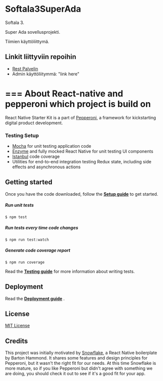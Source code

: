 
# Softala3SuperAda

Softala 3.  

Super Ada sovellusprojekti.  

Tiimien käyttöliittymä.

## Linkit liittyviin repoihin

* [Rest Palvelin](https://github.com/Kortelainen/Softala3SuperAdaBackend)
* Admin käyttöliitymmä: "link here"

===
About React-native and pepperoni which project is build on
===

React Native Starter Kit is a part of [Pepperoni](http://getpepperoni.com), a framework for kickstarting digital product development.

### Testing Setup

* [Mocha](https://mochajs.org/) for unit testing application code
* [Enzyme](https://github.com/airbnb/enzyme) and fully mocked React Native for unit testing UI components
* [Istanbul](https://github.com/gotwarlost/istanbul) code coverage
* Utilities for end-to-end integration testing Redux state, including side effects and asynchronous actions

## Getting started

Once you have the code downloaded, follow the **[Setup guide](docs/SETUP.md)** to get started.

##### Run unit tests
```
$ npm test
```

##### Run tests every time code changes
```
$ npm run test:watch
```

##### Generate code coverage report
```
$ npm run coverage
```

Read the **[Testing guide](docs/TESTING.md)** for more information about writing tests.

## Deployment

Read the **[Deployment guide](docs/DEPLOYMENT.md)** .

## License

[MIT License](LICENSE)

## Credits

This project was initially motivated by [Snowflake](https://github.com/bartonhammond/snowflake), a React Native boilerplate by Barton Hammond. It shares some features and design principles for Pepperoni, but it wasn't the right fit for our needs. At this time Snowflake is more mature, so if you like Pepperoni but didn't agree with something we are doing, you should check it out to see if it's a good fit for your app.
